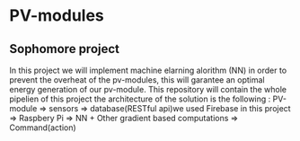 # PV-modules
## Sophomore project

In this project we will implement machine elarning alorithm (NN) in order to prevent the overheat of the pv-modules, this will garantee an optimal energy generation of our pv-module.
This repository will contain the whole pipelien of this project the architecture of the solution is the following : 
PV-module => sensors => database(RESTful api)we used Firebase in this project => Raspbery Pi => NN + Other gradient based computations  => Command(action) 
 
 
